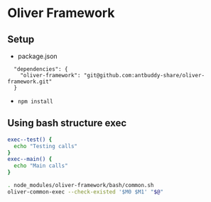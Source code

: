 # Oliver Framework
## Setup
- package.json
```
  "dependencies": {
    "oliver-framework": "git@github.com:antbuddy-share/oliver-framework.git"
  }
```

- `npm install`

## Using bash structure exec

```bash
exec--test() {
  echo "Testing calls"
}
exec--main() {  
  echo "Main calls"
}

. node_modules/oliver-framework/bash/common.sh
oliver-common-exec --check-existed '$M0 $M1' "$@"
```
